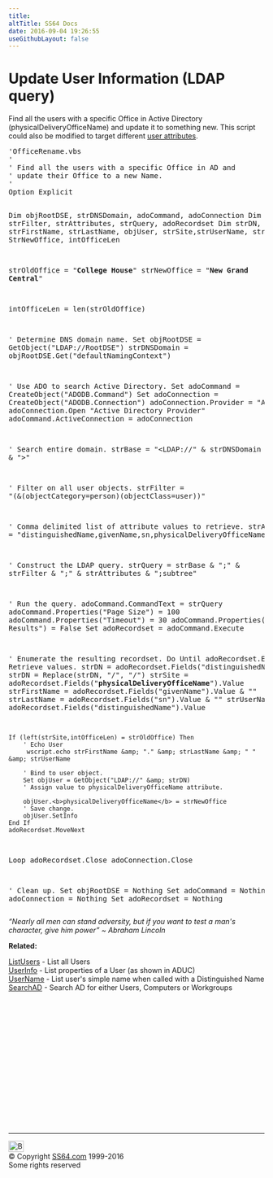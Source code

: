 ```yaml
---
title:
altTitle: SS64 Docs
date: 2016-09-04 19:26:55
useGithubLayout: false
---
```

<!-- #BeginLibraryItem "/Library/head_vbsyntax.lbi" --><!-- #EndLibraryItem --><h1>Update User Information (LDAP query)</h1> 
<p>Find all the users with a specific Office in Active Directory (physicalDeliveryOfficeName) and
update it to something new. This script could also be modified to target different <a href="syntax-userinfo.html">user attributes</a>.</p>
<pre>'OfficeRename.vbs
'
' Find all the users with a specific Office in AD and
' update their Office to a new Name.
'
Option Explicit

Dim objRootDSE, strDNSDomain, adoCommand, adoConnection
Dim strBase, strFilter, strAttributes, strQuery, adoRecordset
Dim strDN, strFirstName, strLastName, objUser, strSite,strUserName, strOldOffice, StrNewOffice, intOfficeLen


strOldOffice = "<b>College House</b>"
strNewOffice = "<b>New Grand Central</b>"

intOfficeLen = len(strOldOffice)

' Determine DNS domain name.
Set objRootDSE = GetObject("LDAP://RootDSE")
strDNSDomain = objRootDSE.Get("defaultNamingContext")

' Use ADO to search Active Directory.
Set adoCommand = CreateObject("ADODB.Command")
Set adoConnection = CreateObject("ADODB.Connection")
adoConnection.Provider = "ADsDSOObject"
adoConnection.Open "Active Directory Provider"
adoCommand.ActiveConnection = adoConnection

' Search entire domain.
strBase = "&lt;LDAP://" &amp; strDNSDomain &amp; "&gt;"

' Filter on all user objects.
strFilter = "(&amp;(objectCategory=person)(objectClass=user))"

' Comma delimited list of attribute values to retrieve.
strAttributes = "distinguishedName,givenName,sn,physicalDeliveryOfficeName"

' Construct the LDAP query.
strQuery = strBase &amp; ";" &amp; strFilter &amp; ";" &amp; strAttributes &amp; ";subtree"

' Run the query.
adoCommand.CommandText = strQuery
adoCommand.Properties("Page Size") = 100
adoCommand.Properties("Timeout") = 30
adoCommand.Properties("Cache Results") = False
Set adoRecordset = adoCommand.Execute

' Enumerate the resulting recordset.
Do Until adoRecordset.EOF
    ' Retrieve values.
    strDN = adoRecordset.Fields("distinguishedName").Value
    strDN = Replace(strDN, "/", "\/")
    strSite = adoRecordset.Fields("<b>physicalDeliveryOfficeName</b>").Value
    strFirstName = adoRecordset.Fields("givenName").Value &amp; ""
    strLastName = adoRecordset.Fields("sn").Value &amp; ""
    strUserName = adoRecordset.Fields("distinguishedName").Value

    If (left(strSite,intOfficeLen) = strOldOffice) Then
        ' Echo User
         wscript.echo strFirstName &amp; "." &amp; strLastName &amp; " " &amp; strUserName

        ' Bind to user object.
        Set objUser = GetObject("LDAP://" &amp; strDN)
        ' Assign value to physicalDeliveryOfficeName attribute.

        objUser.<b>physicalDeliveryOfficeName</b> = strNewOffice
        ' Save change.
        objUser.SetInfo
    End If
    adoRecordset.MoveNext
Loop
adoRecordset.Close
adoConnection.Close

' Clean up.
Set objRootDSE = Nothing
Set adoCommand = Nothing
Set adoConnection = Nothing
Set adoRecordset = Nothing</pre>
<p class="quote"><i>“Nearly all men can stand adversity, but if you want to test a man's character, give him power” ~ Abraham Lincoln</i></p>
<p><b>Related:</b></p>
<p><a href="syntax-users.html">ListUsers</a> - List all Users<br>
  <a href="syntax-userinfo.html">UserInfo</a> - List properties of a User (as shown in ADUC)  <br>
  <a href="syntax-username.html">UserName</a> - List user's simple name when called with a Distinguished Name<br>
<a href="syntax-ad.html">SearchAD</a> - Search AD for either Users, Computers or Workgroups</p><!-- #BeginLibraryItem "/Library/foot_vb.lbi" --><p>
<!-- VB300 -->
<ins class="adsbygoogle" style="display:inline-block;width:300px;height:250px" data-ad-client="ca-pub-6140977852749469" data-ad-slot="1683739502"></ins>
<script>
(adsbygoogle = window.adsbygoogle || []).push({});
</script></p>
<hr>
<div id="bl" class="footer"><a href="syntax-updateusers.html#"><img src="../images/top.png" width="30" height="22" alt="Back to the Top"></a></div>
<div id="br" class="footer, tagline">© Copyright <a href="http://ss64.com/">SS64.com</a> 1999-2016<br>
Some rights reserved</div><!-- #EndLibraryItem -->

